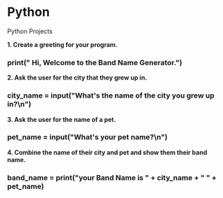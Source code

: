 # Python
Python Projects

**1. Create a greeting for your program.**
### print(" Hi, Welcome to the Band Name Generator.")
**2. Ask the user for the city that they grew up in.**
### city_name = input("What's the name of the city you grew up in?\n")
**3. Ask the user for the name of a pet.**
### pet_name = input("What's your pet name?\n")
**4. Combine the name of their city and pet and show them their band name.**
### band_name = print("your Band Name is " + city_name + " " + pet_name)

